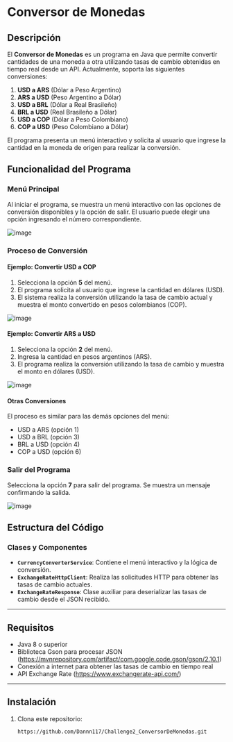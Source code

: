 # Conversor de Monedas
## Descripción

El **Conversor de Monedas** es un programa en Java que permite convertir cantidades de una moneda a otra utilizando tasas de cambio obtenidas en tiempo real desde un API. Actualmente, soporta las siguientes conversiones:

1. **USD a ARS** (Dólar a Peso Argentino)
2. **ARS a USD** (Peso Argentino a Dólar)
3. **USD a BRL** (Dólar a Real Brasileño)
4. **BRL a USD** (Real Brasileño a Dólar)
5. **USD a COP** (Dólar a Peso Colombiano)
6. **COP a USD** (Peso Colombiano a Dólar)

El programa presenta un menú interactivo y solicita al usuario que ingrese la cantidad en la moneda de origen para realizar la conversión.


## Funcionalidad del Programa

### Menú Principal

Al iniciar el programa, se muestra un menú interactivo con las opciones de conversión disponibles y la opción de salir. El usuario puede elegir una opción ingresando el número correspondiente.

![image](https://github.com/user-attachments/assets/befa00c5-2168-418f-9ecd-565fa25d1917)

### Proceso de Conversión

#### Ejemplo: Convertir USD a COP
1. Selecciona la opción **5** del menú.
2. El programa solicita al usuario que ingrese la cantidad en dólares (USD).
3. El sistema realiza la conversión utilizando la tasa de cambio actual y muestra el monto convertido en pesos colombianos (COP).

![image](https://github.com/user-attachments/assets/1cdff264-15c7-4971-84fb-704b471d796d)


#### Ejemplo: Convertir ARS a USD
1. Selecciona la opción **2** del menú.
2. Ingresa la cantidad en pesos argentinos (ARS).
3. El programa realiza la conversión utilizando la tasa de cambio y muestra el monto en dólares (USD).

![image](https://github.com/user-attachments/assets/01c52d62-1abc-47d0-9422-d4063d1fd66f)


#### Otras Conversiones
El proceso es similar para las demás opciones del menú:
- USD a ARS (opción 1)
- USD a BRL (opción 3)
- BRL a USD (opción 4)
- COP a USD (opción 6)


### Salir del Programa

Selecciona la opción **7** para salir del programa. Se muestra un mensaje confirmando la salida.

![image](https://github.com/user-attachments/assets/c80040d2-80c7-4751-86be-c1b7937c47ca)


## Estructura del Código

### Clases y Componentes
- **`CurrencyConverterService`**: Contiene el menú interactivo y la lógica de conversión.
- **`ExchangeRateHttpClient`**: Realiza las solicitudes HTTP para obtener las tasas de cambio actuales.
- **`ExchangeRateResponse`**: Clase auxiliar para deserializar las tasas de cambio desde el JSON recibido.

---

## Requisitos

- Java 8 o superior
- Biblioteca Gson para procesar JSON (https://mvnrepository.com/artifact/com.google.code.gson/gson/2.10.1)
- Conexión a internet para obtener las tasas de cambio en tiempo real
- API Exchange Rate (https://www.exchangerate-api.com/) 

---

## Instalación

1. Clona este repositorio:
   ```bash
   https://github.com/Dannn117/Challenge2_ConversorDeMonedas.git
